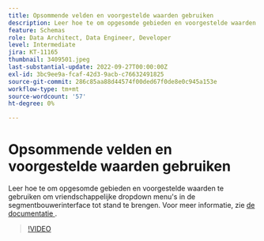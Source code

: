 ```yaml
---
title: Opsommende velden en voorgestelde waarden gebruiken
description: Leer hoe te om opgesomde gebieden en voorgestelde waarden te gebruiken om vriendschappelijke dropdown menu's in de segmentbouwerinterface tot stand te brengen.
feature: Schemas
role: Data Architect, Data Engineer, Developer
level: Intermediate
jira: KT-11165
thumbnail: 3409501.jpeg
last-substantial-update: 2022-09-27T00:00:00Z
exl-id: 3bc9ee9a-fcaf-42d3-9acb-c76632491825
source-git-commit: 286c85aa88d44574f00ded67f0de8e0c945a153e
workflow-type: tm+mt
source-wordcount: '57'
ht-degree: 0%

---
```


# Opsommende velden en voorgestelde waarden gebruiken

Leer hoe te om opgesomde gebieden en voorgestelde waarden te gebruiken om vriendschappelijke dropdown menu&#39;s in de segmentbouwerinterface tot stand te brengen. Voor meer informatie, zie [ de documentatie ](https://experienceleague.adobe.com/docs/experience-platform/xdm/ui/fields/enum.html?lang=nl-NL).

>[!VIDEO](https://video.tv.adobe.com/v/3409501/?learn=on&enablevpops)
